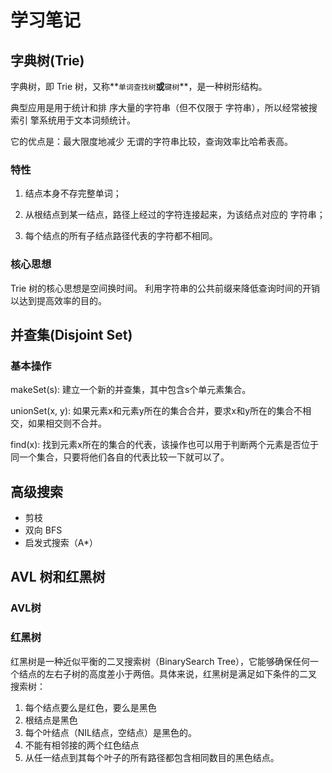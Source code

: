 # 学习笔记

##  字典树(Trie)

字典树，即 Trie 树，又称**`单词查找树`**或**`键树`**，是一种树形结构。

典型应用是用于统计和排 序大量的字符串（但不仅限于 字符串），所以经常被搜索引 擎系统用于文本词频统计。 

它的优点是：最大限度地减少 无谓的字符串比较，查询效率比哈希表高。

### 特性

1. 结点本身不存完整单词；

2. 从根结点到某一结点，路径上经过的字符连接起来，为该结点对应的 字符串；

3. 每个结点的所有子结点路径代表的字符都不相同。



### 核心思想

Trie 树的核心思想是空间换时间。 利用字符串的公共前缀来降低查询时间的开销以达到提高效率的目的。



## 并查集(Disjoint Set)

### 基本操作

 makeSet(s):  建立一个新的并查集，其中包含s个单元素集合。

 unionSet(x, y): 如果元素x和元素y所在的集合合并，要求x和y所在的集合不相交，如果相交则不合并。 

 find(x): 找到元素x所在的集合的代表，该操作也可以用于判断两个元素是否位于同一个集合，只要将他们各自的代表比较一下就可以了。



## 高级搜索

- 剪枝
- 双向 BFS
- 启发式搜索（A*）

## AVL 树和红黑树

### AVL树

### 红黑树

红黑树是一种近似平衡的二叉搜索树（BinarySearch Tree），它能够确保任何一 个结点的左右子树的高度差小于两倍。具体来说，红黑树是满足如下条件的二叉 搜索树：

1. 每个结点要么是红色，要么是黑色
2. 根结点是黑色
3. 每个叶结点（NIL结点，空结点）是黑色的。
4. 不能有相邻接的两个红色结点
5. 从任一结点到其每个叶子的所有路径都包含相同数目的黑色结点。
